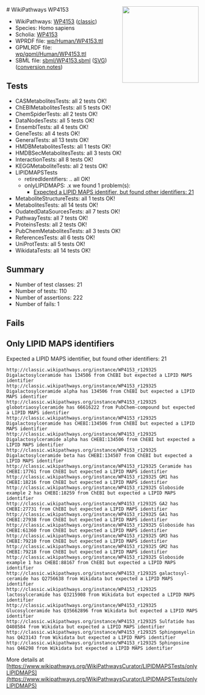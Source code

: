 <img style="float: right; width: 200px" src="https://upload.wikimedia.org/wikipedia/commons/thumb/8/83/Wplogo_with_text_500.png/640px-Wplogo_with_text_500.png" />
# WikiPathways WP4153

* WikiPathways: [WP4153](https://wikipathways.org/pathways/WP4153) ([classic](https://classic.wikipathways.org/instance/WP4153))
* Species: Homo sapiens
* Scholia: [WP4153](https://scholia.toolforge.org/wikipathways/WP4153)
* WPRDF file: [wp/Human/WP4153.ttl](../wp/Human/WP4153.ttl)
* GPMLRDF file: [wp/gpml/Human/WP4153.ttl](../wp/gpml/Human/WP4153.ttl)
* SBML file: [sbml/WP4153.sbml](../sbml/WP4153.sbml) ([SVG](../sbml/WP4153.svg)) ([conversion notes](../sbml/WP4153.txt))

## Tests
* CASMetabolitesTests: all 2 tests OK!
* ChEBIMetabolitesTests: all 5 tests OK!
* ChemSpiderTests: all 2 tests OK!
* DataNodesTests: all 5 tests OK!
* EnsemblTests: all 4 tests OK!
* GeneTests: all 4 tests OK!
* GeneralTests: all 13 tests OK!
* HMDBMetabolitesTests: all 1 tests OK!
* HMDBSecMetabolitesTests: all 3 tests OK!
* InteractionTests: all 8 tests OK!
* KEGGMetaboliteTests: all 2 tests OK!
* LIPIDMAPSTests
    * retiredIdentifiers: .. all OK!
    * onlyLIPIDMAPS: .x we found 1 problem(s):
        * [Expected a LIPID MAPS identifier, but found other identifiers: 21](#d0bfb698)
* MetaboliteStructureTests: all 1 tests OK!
* MetabolitesTests: all 14 tests OK!
* OudatedDataSourcesTests: all 7 tests OK!
* PathwayTests: all 7 tests OK!
* ProteinsTests: all 2 tests OK!
* PubChemMetabolitesTests: all 3 tests OK!
* ReferencesTests: all 6 tests OK!
* UniProtTests: all 5 tests OK!
* WikidataTests: all 14 tests OK!


## Summary

* Number of test classes: 21
* Number of tests: 110
* Number of assertions: 222
* Number of fails: 1

## Fails

<a name="d0bfb698" />

## Only LIPID MAPS identifiers

Expected a LIPID MAPS identifier, but found other identifiers: 21
```
http://classic.wikipathways.org/instance/WP4153_r129325 Digalactosylceramide has 134506 from ChEBI but expected a LIPID MAPS identifier
http://classic.wikipathways.org/instance/WP4153_r129325 Digalactosylceramide alpha has 134506 from ChEBI but expected a LIPID MAPS identifier
http://classic.wikipathways.org/instance/WP4153_r129325 globotriaosylceramide has 66616222 from PubChem-compound but expected a LIPID MAPS identifier
http://classic.wikipathways.org/instance/WP4153_r129325 Digalactosylceramide has CHEBI:134506 from ChEBI but expected a LIPID MAPS identifier
http://classic.wikipathways.org/instance/WP4153_r129325 Digalactosylceramide alpha has CHEBI:134506 from ChEBI but expected a LIPID MAPS identifier
http://classic.wikipathways.org/instance/WP4153_r129325 Digalactosylceramide beta has CHEBI:134507 from ChEBI but expected a LIPID MAPS identifier
http://classic.wikipathways.org/instance/WP4153_r129325 Ceramide has CHEBI:17761 from ChEBI but expected a LIPID MAPS identifier
http://classic.wikipathways.org/instance/WP4153_r129325 GM1 has CHEBI:18216 from ChEBI but expected a LIPID MAPS identifier
http://classic.wikipathways.org/instance/WP4153_r129325 Globoside example 2 has CHEBI:18259 from ChEBI but expected a LIPID MAPS identifier
http://classic.wikipathways.org/instance/WP4153_r129325 GA2 has CHEBI:27731 from ChEBI but expected a LIPID MAPS identifier
http://classic.wikipathways.org/instance/WP4153_r129325 GA1 has CHEBI:27938 from ChEBI but expected a LIPID MAPS identifier
http://classic.wikipathways.org/instance/WP4153_r129325 Globoside has CHEBI:61360 from ChEBI but expected a LIPID MAPS identifier
http://classic.wikipathways.org/instance/WP4153_r129325 GM3 has CHEBI:79210 from ChEBI but expected a LIPID MAPS identifier
http://classic.wikipathways.org/instance/WP4153_r129325 GM2 has CHEBI:79218 from ChEBI but expected a LIPID MAPS identifier
http://classic.wikipathways.org/instance/WP4153_r129325 Globoside example 1 has CHEBI:88167 from ChEBI but expected a LIPID MAPS identifier
http://classic.wikipathways.org/instance/WP4153_r129325 galactosyl-ceramide has Q2756638 from Wikidata but expected a LIPID MAPS identifier
http://classic.wikipathways.org/instance/WP4153_r129325 lactosylceramide has Q3215908 from Wikidata but expected a LIPID MAPS identifier
http://classic.wikipathways.org/instance/WP4153_r129325 Glucosylceramide has Q35662896 from Wikidata but expected a LIPID MAPS identifier
http://classic.wikipathways.org/instance/WP4153_r129325 Sulfatide has Q408584 from Wikidata but expected a LIPID MAPS identifier
http://classic.wikipathways.org/instance/WP4153_r129325 Sphingomyelin has Q423143 from Wikidata but expected a LIPID MAPS identifier
http://classic.wikipathways.org/instance/WP4153_r129325 Sphingosine has Q46298 from Wikidata but expected a LIPID MAPS identifier
```

More details at [https://www.wikipathways.org/WikiPathwaysCurator/LIPIDMAPSTests/onlyLIPIDMAPS](https://www.wikipathways.org/WikiPathwaysCurator/LIPIDMAPSTests/onlyLIPIDMAPS)

